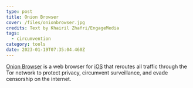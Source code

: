 ```yaml
---
type: post
title: Onion Browser
cover: /files/onionbrowser.jpg
credits: Text by Khairil Zhafri/EngageMedia
tags:
  - circumvention
category: tools
date: 2023-01-19T07:35:04.460Z
---
```

[Onion Browser](https://onionbrowser.com/) is a web browser for [iOS](https://apps.apple.com/us/app/onion-browser/id519296448) that reroutes all traffic through the Tor network to protect privacy, circumvent surveillance, and evade censorship on the internet.